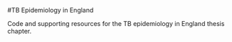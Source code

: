 #TB Epidemiology in England

Code and supporting resources for the TB epidemiology in England thesis chapter.
